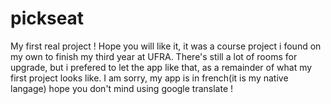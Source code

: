 # pickseat
My first real project ! Hope you will like it, it was a course project i found on my own to finish my third year at UFRA.
There's still a lot of rooms for upgrade, but i prefered to let the app like that, as a remainder of what my first project looks like.
I am sorry, my app is in french(it is my native langage) hope you don't mind using google translate ! 
